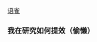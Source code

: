 [语雀](https://www.yuque.com/mrtry/blog)

### 我在研究如何提效（偷懒）
<!--
**Mr-try/Mr-try** is a ✨ _special_ ✨ repository because its `README.md` (this file) appears on your GitHub profile.
- 🔭 I’m currently working on ...
- 🌱 I’m currently learning ...
- 👯 I’m looking to collaborate on ...
- 🤔 I’m looking for help with ...
- 💬 Ask me about ...
- 📫 How to reach me: ...
- 😄 Pronouns: ...
- ⚡ Fun fact: ...
-->
<!-- <p> 
  Visitor count<br>
  <img src="https://profile-counter.glitch.me/Mr-try/count.svg" />
</p> -->

